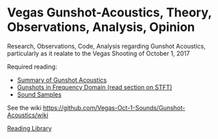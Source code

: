 # Vegas Gunshot-Acoustics, Theory, Observations, Analysis, Opinion
Research, Observations, Code, Analysis regarding Gunshot Acoustics, particularly as it realate to the Vegas Shooting of October 1, 2017

Required reading: 

* [Summary of Gunshot Acoustics](Library/Summary%20of%20Gunshot%20Acoustics.pdf)
* [Gunshots in Frequency Domain (read section on STFT)](Library/Shockwave%20and%20Muzzle%20Blast%20Classification%20vi%20Joint%20Time%20Frequency%20and%20Wavelet%20Analysis.pdf)
* [Sound Samples](Library/nothing)

See the wiki https://github.com/Vegas-Oct-1-Sounds/Gunshot-Acoustics/wiki

[Reading Library](Library)
